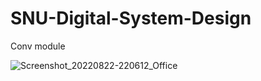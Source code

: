 
# SNU-Digital-System-Design
Conv module


![Screenshot_20220822-220612_Office](https://user-images.githubusercontent.com/66449386/185930709-bdf31c01-a202-4d87-82dc-adbc446283c0.jpg)
